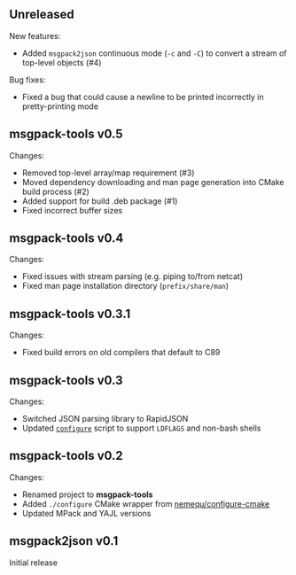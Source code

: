Unreleased
----------

New features:

- Added `msgpack2json` continuous mode (`-c` and `-C`) to convert a stream of top-level objects (#4)

Bug fixes:

- Fixed a bug that could cause a newline to be printed incorrectly in pretty-printing mode

msgpack-tools v0.5
------------------

Changes:

- Removed top-level array/map requirement (#3)
- Moved dependency downloading and man page generation into CMake build process (#2)
- Added support for build .deb package (#1)
- Fixed incorrect buffer sizes

msgpack-tools v0.4
------------------

Changes:

- Fixed issues with stream parsing (e.g. piping to/from netcat)
- Fixed man page installation directory (`prefix/share/man`)

msgpack-tools v0.3.1
--------------------

Changes:

- Fixed build errors on old compilers that default to C89

msgpack-tools v0.3
------------------

Changes:

- Switched JSON parsing library to RapidJSON
- Updated [`configure`](https://github.com/nemequ/configure-cmake) script to support `LDFLAGS` and non-bash shells

msgpack-tools v0.2
------------------

Changes:

- Renamed project to **msgpack-tools**
- Added `./configure` CMake wrapper from [nemequ/configure-cmake](https://github.com/nemequ/configure-cmake)
- Updated MPack and YAJL versions

msgpack2json v0.1
-----------------

Initial release
